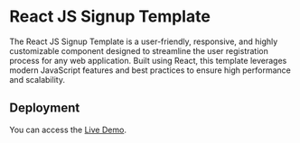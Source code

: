 # React JS Signup Template

The React JS Signup Template is a user-friendly, responsive, and highly customizable component designed to streamline the user registration process for any web application. Built using React, this template leverages modern JavaScript features and best practices to ensure high performance and scalability.

## Deployment

You can access the [Live Demo](https://pharaoooh.github.io/projects-list/signup-template-1/).
